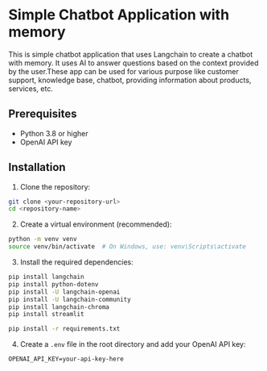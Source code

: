 # Simple Chatbot Application with memory

This is simple chatbot application that uses Langchain to create a chatbot with memory. It uses AI to answer questions based on the context provided by the user.These app can be used for various purpose like customer support, knowledge base, chatbot, providing information about products, services, etc.

## Prerequisites

- Python 3.8 or higher
- OpenAI API key

## Installation

1. Clone the repository:

```bash
git clone <your-repository-url>
cd <repository-name>
```

2. Create a virtual environment (recommended):

```bash
python -m venv venv
source venv/bin/activate  # On Windows, use: venv\Scripts\activate
```

3. Install the required dependencies:

```bash
pip install langchain
pip install python-dotenv
pip install -U langchain-openai
pip install -U langchain-community
pip install langchain-chroma
pip install streamlit

pip install -r requirements.txt
```

4. Create a `.env` file in the root directory and add your OpenAI API key:

```
OPENAI_API_KEY=your-api-key-here
```
